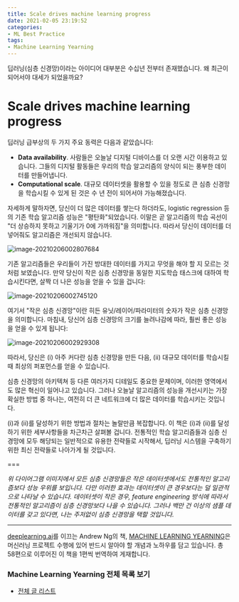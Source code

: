 ```yaml
---
title: Scale drives machine learning progress
date: 2021-02-05 23:19:52
categories:
- ML Best Practice
tags:
- Machine Learning Yearning
---
```


딥러닝(심층 신경망)이라는 아이디어 대부분은 수십년 전부터 존재헸습니다. 왜 최근이 되어서야 대세가 되었을까요?

# Scale drives machine learning progress

딥러닝 급부상의 두 가지 주요 동력은 다음과 같았습니다:

- **Data availability**. 사람들은 오늘날 디지털 디바이스를 더 오랜 시간 이용하고 있습니다. 그들의 디지털 활동들은 우리의 학습 알고리즘의 양식이 되는 풍부한 데이터를 만들어냅니다. 
- **Computational scale**. 대규모 데이터셋을 활용할 수 있을 정도로 큰 심층 신경망을 학습시킬 수 있게 된 것은 수 년 전이 되어서야 가능해졌습니다.



자세하게 말하자면, 당신이 더 많은 데이터를 쌓는다 하더라도, logistic regression 등의 기존 학습 알고리즘 성능은 "평탄화"되었습니다. 이말은 곧 알고리즘의 학습 곡선이 "더 상승하지 못하고 기울기가 0에 가까워짐"을 의미합니다. 따라서 당신이 데이터를 더 넣어줘도 알고리즘은 개선되지 않습니다.



![image-20210206002807684](https://i.loli.net/2021/02/05/YqXcDtgobCEmpZj.png)



기존 알고리즘들은 우리들이 가진 방대한 데이터를 가지고 무엇을 해야 할 지 모르는 것처럼 보였습니다. 만약 당신이 작은 심층 신경망을 동일한 지도학습 태스크에 대하여 학습시킨다면, 살짝 더 나은 성능을 얻을 수 있을 겁니다:



![image-20210206002745120](https://i.loli.net/2021/02/05/EBM8TvzfgQU4DCd.png)



여기서 "작은 심층 신경망"이란 히든 유닛/레이어/파라미터의 숫자가 작은 심층 신경망을 의미합니다. 마침내, 당신어 심층 신경망의 크기를 늘려나감에 따라, 훨씬 좋은 성능을 얻을 수 있게 됩니다:



![image-20210206002929308](https://i.loli.net/2021/02/05/IpDGkdC3QUK9W4w.png)



따라서, 당신은 (i) 아주 커다란 심층 신경망을 만든 다음, (ii) 대규모 데이터를 학습시킬 때 최상의 퍼포먼스를 얻을 수 있습니다.

심층 신경망의 아키텍쳐 등 다른 여러가지 디테일도 중요한 문제이며, 이러한 영역에서도 많은 혁신이 일어나고 있습니다. 그러나 오늘날 알고리즘의 성능을 개선시키는 가장 확실한 방법 중 하나는, 여전히 더 큰 네트워크에 더 많은 데이터를 학습시키는 것입니다.

(i)과 (ii)를 달성하기 위한 방법과 절차는 놀랄만큼 복잡합니다. 이 책은 (i)과 (ii)를 달성하기 위한 세부사항들을 차근차근 살펴볼 겁니다. 전통적인 학습 알고리즘들과 심층 신경망에 모두 해당되는 일반적으로 유용한 전략들로 시작해서, 딥러닝 시스템을 구축하기 위한 최신 전략들로 나아가게 될 것입니다.



===

*위 다이어그램 이미지에서 모든 심층 신경망들은 작은 데이터셋에서도 전통적인 알고리즘보다 성능 우위를 보입니다. 다만 이러한 효과는 데이터셋이 큰 경우보다는 덜 일관적으로 나타날 수 있습니다. 데이터셋이 작은 경우, feature engineering 방식에 따라서 전통적인 알고리즘이 심층 신경망보다 나을 수 있습니다. 그러나 백만 건 이상의 샘플 데이터를 갖고 있다면, 나는 주저없이 심층 신경망을 택할 것입니다.*



---

[deeplearning.ai](https://www.deeplearning.ai)를 이끄는 Andrew Ng의 책, [MACHINE LEARNING YEARNING](https://d2wvfoqc9gyqzf.cloudfront.net/content/uploads/2018/09/Ng-MLY01-13.pdf?utm_campaign=MLY%20Ebook%20Email&utm_medium=email&_hsmi=78646066&_hsenc=p2ANqtz-8EN6pTX4f_zSAT80ls6z_VnjtNqRW5_6H7bwAgac2tcKhJ0ZXMwNquIMXhBZzXz2nL9v2cwqsEnEeEOlFfen_ZyuVQtw&utm_content=78646066&utm_source=hs_automation)은 머신러닝 프로젝트 수행에 있어 반드시 알아야 할 개념과 노하우를 담고 있습니다. 총 58편으로 이루어진 이 책을 1편씩 번역하여 게재합니다.

### Machine Learning Yearning 전체 목록 보기

- [전체 글 리스트](https://choigww.github.io/tag/#/Machine%20Learning%20Yearning)